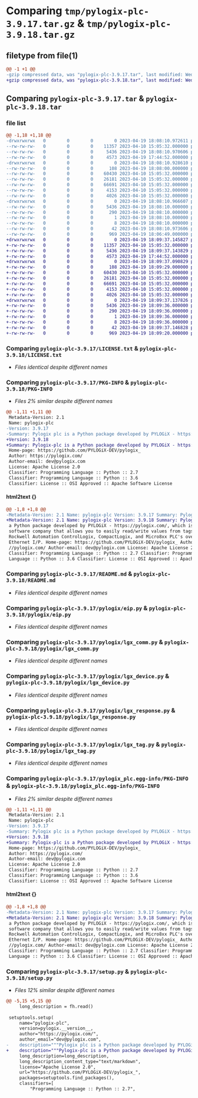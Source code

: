 # Comparing `tmp/pylogix-plc-3.9.17.tar.gz` & `tmp/pylogix-plc-3.9.18.tar.gz`

## filetype from file(1)

```diff
@@ -1 +1 @@
-gzip compressed data, was "pylogix-plc-3.9.17.tar", last modified: Wed Apr 19 18:08:10 2023, max compression
+gzip compressed data, was "pylogix-plc-3.9.18.tar", last modified: Wed Apr 19 18:09:37 2023, max compression
```

## Comparing `pylogix-plc-3.9.17.tar` & `pylogix-plc-3.9.18.tar`

### file list

```diff
@@ -1,18 +1,18 @@
-drwxrwxrwx   0        0        0        0 2023-04-19 18:08:10.972611 pylogix-plc-3.9.17/
--rw-rw-rw-   0        0        0    11357 2023-04-10 15:05:32.000000 pylogix-plc-3.9.17/LICENSE.txt
--rw-rw-rw-   0        0        0     5436 2023-04-19 18:08:10.970606 pylogix-plc-3.9.17/PKG-INFO
--rw-rw-rw-   0        0        0     4573 2023-04-19 17:44:52.000000 pylogix-plc-3.9.17/README.md
-drwxrwxrwx   0        0        0        0 2023-04-19 18:08:10.928610 pylogix-plc-3.9.17/pylogix/
--rw-rw-rw-   0        0        0      108 2023-04-19 18:08:00.000000 pylogix-plc-3.9.17/pylogix/__init__.py
--rw-rw-rw-   0        0        0    60430 2023-04-10 15:05:32.000000 pylogix-plc-3.9.17/pylogix/eip.py
--rw-rw-rw-   0        0        0    26181 2023-04-10 15:05:32.000000 pylogix-plc-3.9.17/pylogix/lgx_comm.py
--rw-rw-rw-   0        0        0    66691 2023-04-10 15:05:32.000000 pylogix-plc-3.9.17/pylogix/lgx_device.py
--rw-rw-rw-   0        0        0     4153 2023-04-10 15:05:32.000000 pylogix-plc-3.9.17/pylogix/lgx_response.py
--rw-rw-rw-   0        0        0     4026 2023-04-10 15:05:32.000000 pylogix-plc-3.9.17/pylogix/lgx_tag.py
-drwxrwxrwx   0        0        0        0 2023-04-19 18:08:10.966607 pylogix-plc-3.9.17/pylogix_plc.egg-info/
--rw-rw-rw-   0        0        0     5436 2023-04-19 18:08:10.000000 pylogix-plc-3.9.17/pylogix_plc.egg-info/PKG-INFO
--rw-rw-rw-   0        0        0      290 2023-04-19 18:08:10.000000 pylogix-plc-3.9.17/pylogix_plc.egg-info/SOURCES.txt
--rw-rw-rw-   0        0        0        1 2023-04-19 18:08:10.000000 pylogix-plc-3.9.17/pylogix_plc.egg-info/dependency_links.txt
--rw-rw-rw-   0        0        0        8 2023-04-19 18:08:10.000000 pylogix-plc-3.9.17/pylogix_plc.egg-info/top_level.txt
--rw-rw-rw-   0        0        0       42 2023-04-19 18:08:10.973606 pylogix-plc-3.9.17/setup.cfg
--rw-rw-rw-   0        0        0      969 2023-04-19 18:06:49.000000 pylogix-plc-3.9.17/setup.py
+drwxrwxrwx   0        0        0        0 2023-04-19 18:09:37.145827 pylogix-plc-3.9.18/
+-rw-rw-rw-   0        0        0    11357 2023-04-10 15:05:32.000000 pylogix-plc-3.9.18/LICENSE.txt
+-rw-rw-rw-   0        0        0     5436 2023-04-19 18:09:37.143829 pylogix-plc-3.9.18/PKG-INFO
+-rw-rw-rw-   0        0        0     4573 2023-04-19 17:44:52.000000 pylogix-plc-3.9.18/README.md
+drwxrwxrwx   0        0        0        0 2023-04-19 18:09:37.090829 pylogix-plc-3.9.18/pylogix/
+-rw-rw-rw-   0        0        0      108 2023-04-19 18:09:29.000000 pylogix-plc-3.9.18/pylogix/__init__.py
+-rw-rw-rw-   0        0        0    60430 2023-04-10 15:05:32.000000 pylogix-plc-3.9.18/pylogix/eip.py
+-rw-rw-rw-   0        0        0    26181 2023-04-10 15:05:32.000000 pylogix-plc-3.9.18/pylogix/lgx_comm.py
+-rw-rw-rw-   0        0        0    66691 2023-04-10 15:05:32.000000 pylogix-plc-3.9.18/pylogix/lgx_device.py
+-rw-rw-rw-   0        0        0     4153 2023-04-10 15:05:32.000000 pylogix-plc-3.9.18/pylogix/lgx_response.py
+-rw-rw-rw-   0        0        0     4026 2023-04-10 15:05:32.000000 pylogix-plc-3.9.18/pylogix/lgx_tag.py
+drwxrwxrwx   0        0        0        0 2023-04-19 18:09:37.137826 pylogix-plc-3.9.18/pylogix_plc.egg-info/
+-rw-rw-rw-   0        0        0     5436 2023-04-19 18:09:36.000000 pylogix-plc-3.9.18/pylogix_plc.egg-info/PKG-INFO
+-rw-rw-rw-   0        0        0      290 2023-04-19 18:09:36.000000 pylogix-plc-3.9.18/pylogix_plc.egg-info/SOURCES.txt
+-rw-rw-rw-   0        0        0        1 2023-04-19 18:09:36.000000 pylogix-plc-3.9.18/pylogix_plc.egg-info/dependency_links.txt
+-rw-rw-rw-   0        0        0        8 2023-04-19 18:09:36.000000 pylogix-plc-3.9.18/pylogix_plc.egg-info/top_level.txt
+-rw-rw-rw-   0        0        0       42 2023-04-19 18:09:37.146828 pylogix-plc-3.9.18/setup.cfg
+-rw-rw-rw-   0        0        0      969 2023-04-19 18:09:20.000000 pylogix-plc-3.9.18/setup.py
```

### Comparing `pylogix-plc-3.9.17/LICENSE.txt` & `pylogix-plc-3.9.18/LICENSE.txt`

 * *Files identical despite different names*

### Comparing `pylogix-plc-3.9.17/PKG-INFO` & `pylogix-plc-3.9.18/PKG-INFO`

 * *Files 2% similar despite different names*

```diff
@@ -1,11 +1,11 @@
 Metadata-Version: 2.1
 Name: pylogix-plc
-Version: 3.9.17
-Summary: Pylogix plc is a Python package developed by PYLOGiX - https://pylogix.com/, which is a software company that allows you to easily read/write values from tags in Rockwell Automation ControlLogix, CompactLogix, and Micro8xx PLC's over Ethernet I/P.
+Version: 3.9.18
+Summary: Pylogix-plc is a Python package developed by PYLOGiX - https://pylogix.com/, which is a software company that allows you to easily read/write values from tags in Rockwell Automation ControlLogix, CompactLogix, and Micro8xx PLC's over Ethernet I/P.
 Home-page: https://github.com/PYLOGiX-DEV/pylogix_
 Author: https://pylogix.com/
 Author-email: dev@pylogix.com
 License: Apache License 2.0
 Classifier: Programming Language :: Python :: 2.7
 Classifier: Programming Language :: Python :: 3.6
 Classifier: License :: OSI Approved :: Apache Software License
```

#### html2text {}

```diff
@@ -1,8 +1,8 @@
-Metadata-Version: 2.1 Name: pylogix-plc Version: 3.9.17 Summary: Pylogix plc is
+Metadata-Version: 2.1 Name: pylogix-plc Version: 3.9.18 Summary: Pylogix-plc is
 a Python package developed by PYLOGiX - https://pylogix.com/, which is a
 software company that allows you to easily read/write values from tags in
 Rockwell Automation ControlLogix, CompactLogix, and Micro8xx PLC's over
 Ethernet I/P. Home-page: https://github.com/PYLOGiX-DEV/pylogix_ Author: https:
 //pylogix.com/ Author-email: dev@pylogix.com License: Apache License 2.0
 Classifier: Programming Language :: Python :: 2.7 Classifier: Programming
 Language :: Python :: 3.6 Classifier: License :: OSI Approved :: Apache
```

### Comparing `pylogix-plc-3.9.17/README.md` & `pylogix-plc-3.9.18/README.md`

 * *Files identical despite different names*

### Comparing `pylogix-plc-3.9.17/pylogix/eip.py` & `pylogix-plc-3.9.18/pylogix/eip.py`

 * *Files identical despite different names*

### Comparing `pylogix-plc-3.9.17/pylogix/lgx_comm.py` & `pylogix-plc-3.9.18/pylogix/lgx_comm.py`

 * *Files identical despite different names*

### Comparing `pylogix-plc-3.9.17/pylogix/lgx_device.py` & `pylogix-plc-3.9.18/pylogix/lgx_device.py`

 * *Files identical despite different names*

### Comparing `pylogix-plc-3.9.17/pylogix/lgx_response.py` & `pylogix-plc-3.9.18/pylogix/lgx_response.py`

 * *Files identical despite different names*

### Comparing `pylogix-plc-3.9.17/pylogix/lgx_tag.py` & `pylogix-plc-3.9.18/pylogix/lgx_tag.py`

 * *Files identical despite different names*

### Comparing `pylogix-plc-3.9.17/pylogix_plc.egg-info/PKG-INFO` & `pylogix-plc-3.9.18/pylogix_plc.egg-info/PKG-INFO`

 * *Files 2% similar despite different names*

```diff
@@ -1,11 +1,11 @@
 Metadata-Version: 2.1
 Name: pylogix-plc
-Version: 3.9.17
-Summary: Pylogix plc is a Python package developed by PYLOGiX - https://pylogix.com/, which is a software company that allows you to easily read/write values from tags in Rockwell Automation ControlLogix, CompactLogix, and Micro8xx PLC's over Ethernet I/P.
+Version: 3.9.18
+Summary: Pylogix-plc is a Python package developed by PYLOGiX - https://pylogix.com/, which is a software company that allows you to easily read/write values from tags in Rockwell Automation ControlLogix, CompactLogix, and Micro8xx PLC's over Ethernet I/P.
 Home-page: https://github.com/PYLOGiX-DEV/pylogix_
 Author: https://pylogix.com/
 Author-email: dev@pylogix.com
 License: Apache License 2.0
 Classifier: Programming Language :: Python :: 2.7
 Classifier: Programming Language :: Python :: 3.6
 Classifier: License :: OSI Approved :: Apache Software License
```

#### html2text {}

```diff
@@ -1,8 +1,8 @@
-Metadata-Version: 2.1 Name: pylogix-plc Version: 3.9.17 Summary: Pylogix plc is
+Metadata-Version: 2.1 Name: pylogix-plc Version: 3.9.18 Summary: Pylogix-plc is
 a Python package developed by PYLOGiX - https://pylogix.com/, which is a
 software company that allows you to easily read/write values from tags in
 Rockwell Automation ControlLogix, CompactLogix, and Micro8xx PLC's over
 Ethernet I/P. Home-page: https://github.com/PYLOGiX-DEV/pylogix_ Author: https:
 //pylogix.com/ Author-email: dev@pylogix.com License: Apache License 2.0
 Classifier: Programming Language :: Python :: 2.7 Classifier: Programming
 Language :: Python :: 3.6 Classifier: License :: OSI Approved :: Apache
```

### Comparing `pylogix-plc-3.9.17/setup.py` & `pylogix-plc-3.9.18/setup.py`

 * *Files 12% similar despite different names*

```diff
@@ -5,15 +5,15 @@
     long_description = fh.read()
 
 setuptools.setup(
     name="pylogix-plc",
     version=pylogix.__version__,
     author="https://pylogix.com/",
     author_email="dev@pylogix.com",
-    description="""Pylogix plc is a Python package developed by PYLOGiX - https://pylogix.com/, which is a software company that allows you to easily read/write values from tags in Rockwell Automation ControlLogix, CompactLogix, and Micro8xx PLC's over Ethernet I/P.""",
+    description="""Pylogix-plc is a Python package developed by PYLOGiX - https://pylogix.com/, which is a software company that allows you to easily read/write values from tags in Rockwell Automation ControlLogix, CompactLogix, and Micro8xx PLC's over Ethernet I/P.""",
     long_description=long_description,
     long_description_content_type="text/markdown",
     license="Apache License 2.0",
     url="https://github.com/PYLOGiX-DEV/pylogix_",
     packages=setuptools.find_packages(),
     classifiers=[
         "Programming Language :: Python :: 2.7",
```

